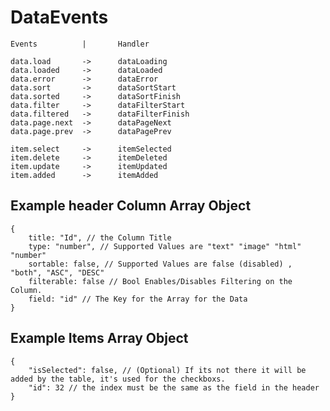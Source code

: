 DataEvents
==========

    Events          |       Handler

    data.load       ->      dataLoading
    data.loaded     ->      dataLoaded
    data.error      ->      dataError
    data.sort       ->      dataSortStart
    data.sorted     ->      dataSortFinish
    data.filter     ->      dataFilterStart
    data.filtered   ->      dataFilterFinish
    data.page.next  ->      dataPageNext
    data.page.prev  ->      dataPagePrev

    item.select     ->      itemSelected
    item.delete     ->      itemDeleted
    item.update     ->      itemUpdated
    item.added      ->      itemAdded

Example header Column Array Object
----------------------------------
    { 
        title: "Id", // the Column Title
        type: "number", // Supported Values are "text" "image" "html" "number"
        sortable: false, // Supported Values are false (disabled) , "both", "ASC", "DESC"
        filterable: false // Bool Enables/Disables Filtering on the Column.
        field: "id" // The Key for the Array for the Data
    }

Example Items Array Object
--------------------------
    {
        "isSelected": false, // (Optional) If its not there it will be added by the table, it's used for the checkboxs.
        "id": 32 // the index must be the same as the field in the header
    }